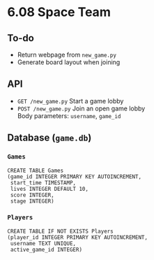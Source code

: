 # 6.08 Space Team

## To-do

* Return webpage from `new_game.py`
* Generate board layout when joining

## API

* `GET /new_game.py` Start a game lobby
* `POST /new_game.py` Join an open game lobby  
 Body parameters: `username`, `game_id`

## Database (`game.db`)

### `Games`

```
CREATE TABLE Games
(game_id INTEGER PRIMARY KEY AUTOINCREMENT,
 start_time TIMESTAMP,
 lives INTEGER DEFAULT 10,
 score INTEGER,
 stage INTEGER)
```

### `Players`

```
CREATE TABLE IF NOT EXISTS Players
(player_id INTEGER PRIMARY KEY AUTOINCREMENT,
 username TEXT UNIQUE,
 active_game_id INTEGER)
```

